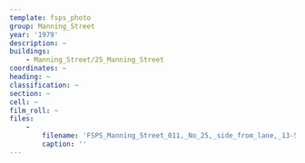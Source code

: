 ```yaml
---
template: fsps_photo
group: Manning_Street
year: '1979'
description: ~
buildings:
    - Manning_Street/25_Manning_Street
coordinates: ~
heading: ~
classification: ~
section: ~
cell: ~
film_roll: ~
files:
    -
        filename: 'FSPS_Manning_Street_011,_No_25,_side_from_lane,_13-5-B,_1979.png'
        caption: ''
---
```

